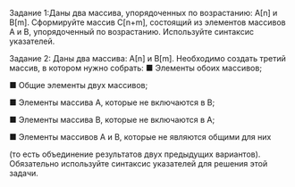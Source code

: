 Задание 1:Даны два массива, упорядоченных по возрастанию: 
А[n] и B[m]. Сформируйте массив C[n+m], 
состоящий из элементов массивов А и В, упорядоченный 
по возрастанию. Используйте синтаксис указателей.

Задание 2: Даны два массива: А[n] и B[m]. Необходимо создать 
третий массив, в котором нужно собрать:
■ Элементы обоих массивов;


■ Общие элементы двух массивов;


■ Элементы массива A, которые не включаются в B;


■ Элементы массива B, которые не включаются в A;


■ Элементы массивов A и B, которые не являются общими для них 


(то есть объединение результатов двух 
предыдущих вариантов).
Обязательно используйте синтаксис указателей для 
решения этой задачи.
